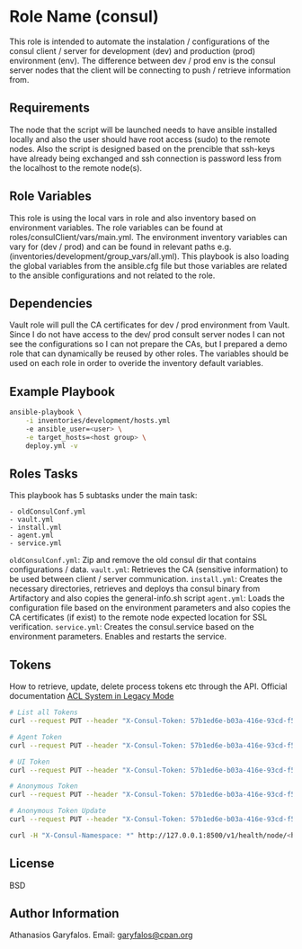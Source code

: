 Role Name (consul)
=========

This role is intended to automate the instalation / configurations of the consul client / server for development (dev) and production (prod) environment (env). The difference between dev / prod env is the consul server nodes that the client will be connecting to push / retrieve information from.

Requirements
------------

The node that the script will be launched needs to have ansible installed locally and also the user should have root access (sudo) to the remote nodes. Also the script is designed based on the prencible that ssh-keys have already being exchanged and ssh connection is password less from the localhost to the remote node(s).

Role Variables
--------------

This role is using the local vars in role and also inventory based on environment variables. The role variables can be found at roles/consulClient/vars/main.yml. The environment inventory variables can vary for (dev / prod) and can be found in relevant paths e.g. (inventories/development/group_vars/all.yml). This playbook is also loading the global variables from the ansible.cfg file but those variables are related to the ansible configurations and not related to the role.

Dependencies
------------

Vault role will pull the CA certificates for dev / prod environment from Vault. Since I do not have access to the dev/ prod consult server nodes I can not see the configurations so I can not prepare the CAs, but I prepared a demo role that can dynamically be reused by other roles. The variables should be used on each role in order to overide the inventory default variables.

Example Playbook
----------------

```bash
ansible-playbook \
	-i inventories/development/hosts.yml
	-e ansible_user=<user> \
	-e target_hosts=<host group> \
	deploy.yml -v
```

Roles Tasks
----------------

This playbook has 5 subtasks under the main task:

	- oldConsulConf.yml
	- vault.yml
	- install.yml
	- agent.yml
	- service.yml

`oldConsulConf.yml`: Zip and remove the old consul dir that contains configurations / data.
`vault.yml`: Retrieves the CA (sensitive information) to be used between client / server communication.
`install.yml`: Creates the necessary directories, retrieves and deploys tha consul binary from Artifactory and also copies the general-info.sh script
`agent.yml`: Loads the configuration file based on the environment parameters and also copies the CA certificates (if exist) to the remote node expected location for SSL verification.
`service.yml`: Creates the consul.service based on the environment parameters. Enables and restarts the service.


Tokens
------

How to retrieve, update, delete process tokens etc through the API. Official documentation [ACL System in Legacy Mode](https://www.consul.io/docs/security/acl/acl-legacy)

```bash
# List all Tokens
curl --request PUT --header "X-Consul-Token: 57b1ed6e-b03a-416e-93cd-f50b0207f695" -s http://127.0.0.1:8500/v1/acl/list | jq .[]

# Agent Token
curl --request PUT --header "X-Consul-Token: 57b1ed6e-b03a-416e-93cd-f50b0207f695" --data '{"Name": "Agent Token", "Type": "client","Rules": "node \"\" { policy = \"write\" } service \"\" { policy = \"write\" } key \"\" { policy = \"write\" }"}' http://127.0.0.1:8500/v1/acl/create

# UI Token
curl --request PUT --header "X-Consul-Token: 57b1ed6e-b03a-416e-93cd-f50b0207f695" --data '{"Name": "UI Token", "Type": "client", "Rules": "key \"\" { policy = \"write\" } node \"\" { policy = \"read\" } service \"\" { policy = \"read\" }"}' http://127.0.0.1:8500/v1/acl/create

# Anonymous Token
curl --request PUT --header "X-Consul-Token: 57b1ed6e-b03a-416e-93cd-f50b0207f695" --data '{"ID": "anonymous", "Type": "client", "Rules": "node \"\" { policy = \"read\" }"}' http://127.0.0.1:8500/v1/acl/update

# Anonymous Token Update
curl --request PUT --header "X-Consul-Token: 57b1ed6e-b03a-416e-93cd-f50b0207f695" --data '{"ID": "anonymous", "Type": "client", "Rules": "node \"\" { policy = \"read\" } service \"consul\" { policy = \"read\" }"}' http://127.0.0.1:8500/v1/acl/update

curl -H "X-Consul-Namespace: *" http://127.0.0.1:8500/v1/health/node/<hostname>
```

License
-------

BSD

Author Information
------------------

Athanasios Garyfalos. Email: garyfalos@cpan.org
